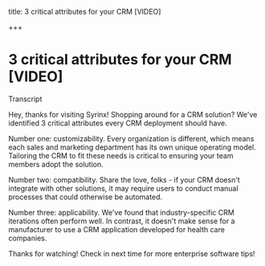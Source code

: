 title: 3 critical attributes for your CRM [VIDEO]

+++

# 3 critical attributes for your CRM [VIDEO]

Transcript 

Hey, thanks for visiting Syrinx! Shopping around for a CRM solution? We've identified 3 critical attributes every CRM deployment should have.

Number one: customizability. Every organization is different, which means each sales and marketing department has its own unique operating model. Tailoring the CRM to fit these needs is critical to ensuring your team members adopt the solution.  

Number two: compatibility. Share the love, folks - if your CRM doesn't integrate with other solutions, it may require users to conduct manual processes that could otherwise be automated.  

Number three: applicability. We've found that industry-specific CRM iterations often perform well. In contrast, it doesn't make sense for a manufacturer to use a CRM application developed for health care companies.  

Thanks for watching! Check in next time for more enterprise software tips!
